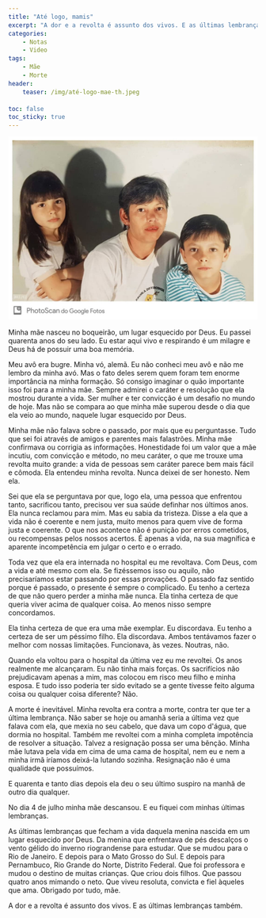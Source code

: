 ```yaml
---
title: "Até logo, mamis"
excerpt: "A dor e a revolta é assunto dos vivos. E as últimas lembranças também."
categories:
    - Notas
    - Video
tags:
    - Mãe
    - Morte
header:
    teaser: /img/até-logo-mae-th.jpeg

toc: false
toc_sticky: true
---
```


![até-logo-mae](/img/até-logo-mae.jpeg)

Minha mãe nasceu no boqueirão, um lugar esquecido por Deus. Eu passei quarenta anos do seu lado. Eu estar aqui vivo e respirando é um milagre e Deus há de possuir uma boa memória.

Meu avô era bugre. Minha vó, alemã. Eu não conheci meu avô e não me lembro da minha avó. Mas o fato deles serem quem foram tem enorme importância na minha formação. Só consigo imaginar o quão importante isso foi para a minha mãe. Sempre admirei o caráter e resolução que ela mostrou durante a vida. Ser mulher e ter convicção é um desafio no mundo de hoje. Mas não se compara ao que minha mãe superou desde o dia que ela veio ao mundo, naquele lugar esquecido por Deus.

Minha mãe não falava sobre o passado, por mais que eu perguntasse. Tudo que sei foi através de amigos e parentes mais falastrões. Minha mãe confirmava ou corrigia as informações. Honestidade foi um valor que a mãe incutiu, com convicção e método, no meu caráter, o que me trouxe uma revolta muito grande: a vida de pessoas sem caráter parece bem mais fácil e cômoda. Ela entendeu minha revolta. Nunca deixei de ser honesto. Nem ela.

Sei que ela se perguntava por que, logo ela, uma pessoa que enfrentou tanto, sacrificou tanto, precisou ver sua saúde definhar nos últimos anos. Ela nunca reclamou para mim. Mas eu sabia da tristeza. Disse a ela que a vida não é coerente e nem justa, muito menos para quem vive de forma justa e coerente. O que nos acontece não é punição por erros cometidos, ou recompensas pelos nossos acertos. É apenas a vida, na sua magnífica e aparente incompetência em julgar o certo e o errado.

Toda vez que ela era internada no hospital eu me revoltava. Com Deus, com a vida e até mesmo com ela. Se fizéssemos isso ou aquilo, não precisaríamos estar passando por essas provações. O passado faz sentido porque é passado, o presente é sempre o complicado. Eu tenho a certeza de que não quero perder a minha mãe nunca. Ela tinha certeza de que queria viver acima de qualquer coisa. Ao menos nisso sempre concordamos.

Ela tinha certeza de que era uma mãe exemplar. Eu discordava. Eu tenho a certeza de ser um péssimo filho. Ela discordava. Ambos tentávamos fazer o melhor com nossas limitações. Funcionava, às vezes. Noutras, não.

Quando ela voltou para o hospital da última vez eu me revoltei. Os anos realmente me alcançaram. Eu não tinha mais forças. Os sacrifícios não prejudicavam apenas a mim, mas colocou em risco meu filho e minha esposa. E tudo isso poderia ter sido evitado se a gente tivesse feito alguma coisa ou qualquer coisa diferente? Não.

A morte é inevitável. Minha revolta era contra a morte, contra ter que ter a última lembrança. Não saber se hoje ou amanhã seria a última vez que falava com ela, que mexia no seu cabelo, que dava um copo d'água, que dormia no hospital. Também me revoltei com a minha completa impotência de resolver a situação. Talvez a resignação possa ser uma bênção. Minha mãe lutava pela vida em cima de uma cama de hospital, nem eu e nem a minha irmã iríamos deixá-la lutando sozinha. Resignação não é uma qualidade que possuímos.

E quarenta e tanto dias depois ela deu o seu último suspiro na manhã de outro dia qualquer.

No dia 4 de julho minha mãe descansou. E eu fiquei com minhas últimas lembranças.

As últimas lembranças que fecham a vida daquela menina nascida em um lugar esquecido por Deus. Da menina que enfrentava de pés descalços o vento gélido do inverno riograndense para estudar. Que se mudou para o Rio de Janeiro. E depois para o Mato Grosso do Sul. E depois para Pernambuco, Rio Grande do Norte, Distrito Federal. Que foi professora e mudou o destino de muitas crianças. Que criou dois filhos. Que passou quatro anos mimando o neto. Que viveu resoluta, convicta e fiel àqueles que ama. Obrigado por tudo, mãe.

A dor e a revolta é assunto dos vivos. E as últimas lembranças também.
